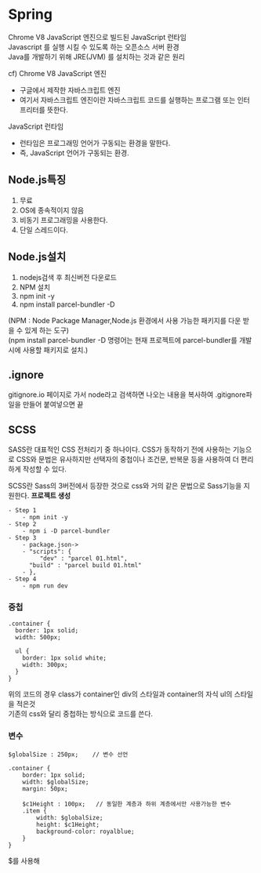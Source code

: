 # Spring
Chrome V8 JavaScript 엔진으로 빌드된 JavaScript 런타임 <br>
Javascript 를 실행 시킬 수 있도록 하는 오픈소스 서버 환경 <br>
Java를 개발하기 위해 JRE(JVM) 를 설치하는 것과 같은 원리 <br>

cf)
Chrome V8 JavaScript 엔진
 - 구글에서 제작한 자바스크립트 엔진
 - 여기서 자바스크립트 엔진이란 자바스크립트 코드를 실행하는 프로그램 또는 인터프리터를 뜻한다.

JavaScript 런타임
 - 런타임은 프로그래밍 언어가 구동되는 환경을 말한다.
 - 즉, JavaScript 언어가 구동되는 환경.

## Node.js특징
1. 무료
2. OS에 종속적이지 않음
3. 비동기 프로그래밍을 사용한다.
4. 단일 스레드이다.

## Node.js설치
1. nodejs검색 후 최신버전 다운로드
2. NPM 설치
3. npm init -y
4. npm install parcel-bundler -D

(NPM : Node Package Manager,Node.js 환경에서 사용 가능한 패키지를 다운 받을 수 있게 하는 도구) <br>
(npm install parcel-bundler -D 명령어는 현재 프로젝트에 parcel-bundler를 개발 시에 사용할 패키지로 설치.) <br>

## .ignore
gitignore.io 페이지로 가서 node라고 검색하면 나오는 내용을 복사하여 .gitignore파일을 만들어 붙여넣으면 끝


## SCSS
SASS란 대표적인 CSS 전처리기 중 하나이다.
CSS가 동작하기 전에 사용하는 기능으로 CSS와 문법은 유사하지만 선택자의 중첩이나 조건문, 반복문 등을 사용하여 더 편리하게 작성할 수 있다.

SCSS란 Sass의 3버전에서 등장한 것으로 css와 거의 같은 문법으로 Sass기능을 지원한다.
**프로젝트 생성**
```
- Step 1
    - npm init -y 
- Step 2
    - npm i -D parcel-bundler
- Step 3
    - package.json->
    - "scripts": {
         "dev" : "parcel 01.html",
      "build" : "parcel build 01.html" 
    - },
- Step 4
    - npm run dev 
```

### 중첩
```
.container {
  border: 1px solid;
  width: 500px;

  ul {
    border: 1px solid white;
    width: 300px;
  }
}
```
위의 코드의 경우 class가 container인 div의 스타일과 container의 자식 ul의 스타일을 적은것 <br>
기존의 css와 달리 중첩하는 방식으로 코드를 쓴다.

### 변수
```
$globalSize : 250px;    // 변수 선언

.container {
    border: 1px solid;
    width: $globalSize;
    margin: 50px;

    $c1Height : 100px;   // 동일한 계층과 하위 계층에서만 사용가능한 변수
    .item {
        width: $globalSize;
        height: $c1Height;
        background-color: royalblue;
    }
}
```
$를 사용해
